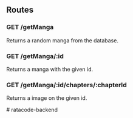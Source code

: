 ## Routes

### GET /getManga

Returns a random manga from the database.

### GET /getManga/:id

Returns a manga with the given id.

### GET /getManga/:id/chapters/:chapterId

Returns a image on the given id.


#   r a t a c o d e - b a c k e n d  
 